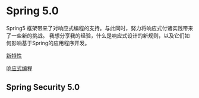# Spring 5.0   

Spring5 框架带来了对响应式编程的支持。与此同时，努力将响应式付诸实践带来了一些新的挑战。
我想分享我的经验，什么是响应式设计的新规则，以及它们如何影响基于Spring的应用程序开发。

[新特性](https://dzone.com/articles/whats-new-in-spring-framework-5)

[响应式编程](https://dzone.com/articles/reactive-spring-5-and-application-design-impact)

## Spring Security 5.0
